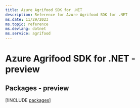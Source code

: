 ```yaml
---
title: Azure Agrifood SDK for .NET
description: Reference for Azure Agrifood SDK for .NET
ms.date: 11/29/2023
ms.topic: reference
ms.devlang: dotnet
ms.service: agrifood
---
```

# Azure Agrifood SDK for .NET - preview
## Packages - preview
[!INCLUDE [packages](agrifood-index.md)]